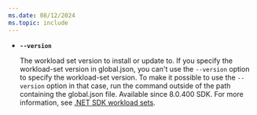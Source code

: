 ```yaml
---
ms.date: 08/12/2024
ms.topic: include
---
```

- **`--version`**

  The workload set version to install or update to. If you specify the workload-set version in global.json, you can't use the `--version` option to specify the workload-set version. To make it possible to use the `--version` option in that case, run the command outside of the path containing the global.json file. Available since 8.0.400 SDK. For more information, see [.NET SDK workload sets](../docs/core/tools/dotnet-workload-sets.md).
